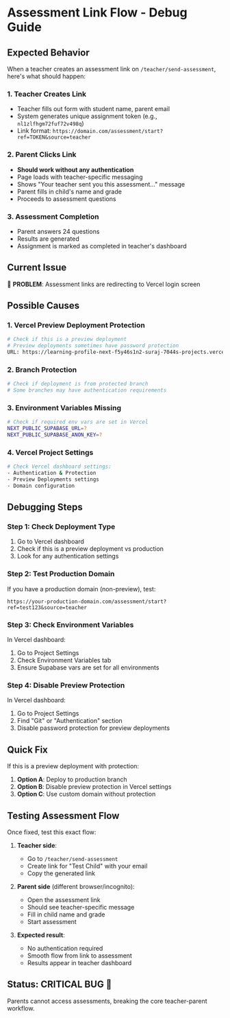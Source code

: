 # Assessment Link Flow - Debug Guide

## Expected Behavior

When a teacher creates an assessment link on `/teacher/send-assessment`, here's what should happen:

### 1. Teacher Creates Link
- Teacher fills out form with student name, parent email
- System generates unique assignment token (e.g., `nl1zlfhgm72fuf72v498q`)
- Link format: `https://domain.com/assessment/start?ref=TOKEN&source=teacher`

### 2. Parent Clicks Link
- **Should work without any authentication**
- Page loads with teacher-specific messaging
- Shows "Your teacher sent you this assessment..." message
- Parent fills in child's name and grade
- Proceeds to assessment questions

### 3. Assessment Completion
- Parent answers 24 questions
- Results are generated
- Assignment is marked as completed in teacher's dashboard

## Current Issue

🚨 **PROBLEM**: Assessment links are redirecting to Vercel login screen

## Possible Causes

### 1. Vercel Preview Deployment Protection
```bash
# Check if this is a preview deployment
# Preview deployments sometimes have password protection
URL: https://learning-profile-next-f5y46s1n2-suraj-7044s-projects.vercel.app/
```

### 2. Branch Protection
```bash
# Check if deployment is from protected branch
# Some branches may have authentication requirements
```

### 3. Environment Variables Missing
```bash
# Check if required env vars are set in Vercel
NEXT_PUBLIC_SUPABASE_URL=?
NEXT_PUBLIC_SUPABASE_ANON_KEY=?
```

### 4. Vercel Project Settings
```bash
# Check Vercel dashboard settings:
- Authentication & Protection
- Preview Deployments settings
- Domain configuration
```

## Debugging Steps

### Step 1: Check Deployment Type
1. Go to Vercel dashboard
2. Check if this is a preview deployment vs production
3. Look for any authentication settings

### Step 2: Test Production Domain
If you have a production domain (non-preview), test:
```
https://your-production-domain.com/assessment/start?ref=test123&source=teacher
```

### Step 3: Check Environment Variables
In Vercel dashboard:
1. Go to Project Settings
2. Check Environment Variables tab
3. Ensure Supabase vars are set for all environments

### Step 4: Disable Preview Protection
In Vercel dashboard:
1. Go to Project Settings
2. Find "Git" or "Authentication" section
3. Disable password protection for preview deployments

## Quick Fix

If this is a preview deployment with protection:

1. **Option A**: Deploy to production branch
2. **Option B**: Disable preview protection in Vercel settings
3. **Option C**: Use custom domain without protection

## Testing Assessment Flow

Once fixed, test this exact flow:

1. **Teacher side**:
   - Go to `/teacher/send-assessment`
   - Create link for "Test Child" with your email
   - Copy the generated link

2. **Parent side** (different browser/incognito):
   - Open the assessment link
   - Should see teacher-specific message
   - Fill in child name and grade
   - Start assessment

3. **Expected result**:
   - No authentication required
   - Smooth flow from link to assessment
   - Results appear in teacher dashboard

## Status: CRITICAL BUG 🚨

Parents cannot access assessments, breaking the core teacher-parent workflow.